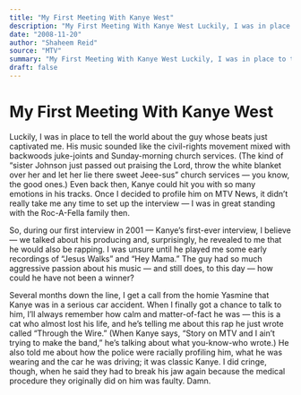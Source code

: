 ```yaml
---
title: "My First Meeting With Kanye West"
description: "My First Meeting With Kanye West Luckily, I was in place to tell the world about the guy whose beats just captivated me. His music sounded like the civil-rights movement mixed with backwoods juke-join..."
date: "2008-11-20"
author: "Shaheem Reid"
source: "MTV"
summary: "My First Meeting With Kanye West Luckily, I was in place to tell the world about the guy whose beats just captivated me. His music sounded like the civil-rights movement mixed with backwoods juke-joints and Sunday-morning church services. Once I decided to profile him on MTV News, it didn’t really take me any time to set up the interview."
draft: false
---
```


# My First Meeting With Kanye West

Luckily, I was in place to tell the world about the guy whose beats just captivated me. His music sounded like the civil-rights movement mixed with backwoods juke-joints and Sunday-morning church services. (The kind of “sister Johnson just passed out praising the Lord, throw the white blanket over her and let her lie there sweet Jeee-sus” church services — you know, the good ones.) Even back then, Kanye could hit you with so many emotions in his tracks. Once I decided to profile him on MTV News, it didn’t really take me any time to set up the interview — I was in great standing with the Roc-A-Fella family then.

So, during our first interview in 2001 — Kanye’s first-ever interview, I believe — we talked about his producing and, surprisingly, he revealed to me that he would also be rapping. I was unsure until he played me some early recordings of “Jesus Walks” and “Hey Mama.” The guy had so much aggressive passion about his music — and still does, to this day — how could he have not been a winner?

Several months down the line, I get a call from the homie Yasmine that Kanye was in a serious car accident. When I finally got a chance to talk to him, I’ll always remember how calm and matter-of-fact he was — this is a cat who almost lost his life, and he’s telling me about this rap he just wrote called “Through the Wire.” (When Kanye says, “Story on MTV and I ain’t trying to make the band,” he’s talking about what you-know-who wrote.) He also told me about how the police were racially profiling him, what he was wearing and the car he was driving; it was classic Kanye. I did cringe, though, when he said they had to break his jaw again because the medical procedure they originally did on him was faulty. Damn.
